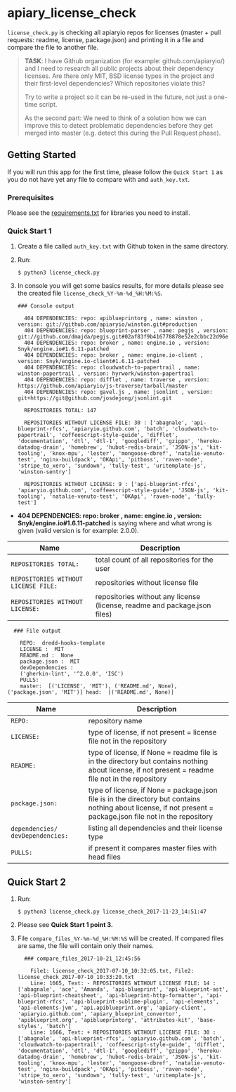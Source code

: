 # apiary_license_check

`license_check.py` is checking all apiaryio repos for licenses (master + pull requests: readme, license, package.json) and printing it in a file and compare the file to another file.

> **TASK**:
>I have Github organization (for example: github.com/apiaryio/) and I
>need to research all public projects about their dependency licenses.
>Are there only MIT, BSD license types in the project and their
>first-level dependencies? Which repositories violate this?
>
>Try to write a project so it can be re-used in the future, not just a
>one-time script.
>
>As the second part: We need to think of a solution how we can improve
>this to detect problematic dependencies before they get merged into
>master (e.g. detect this during the Pull Request phase).


## Getting Started

If you will run this app for the first time, please follow the `Quick Start 1` as you do not have yet any file to compare with and `auth_key.txt`. 

### Prerequisites

Please see the [requirements.txt](https://github.com/tystar86/apiary_license_check/blob/master/requirements.txt) for libraries you need to install.


### Quick Start 1

1.  Create a file called `auth_key.txt` with Github token in the same directory.
    
2.  Run:

    ```shell
    $ python3 license_check.py
    ```
    
3. In console you will get some basics results, for more details please see the created file `license_check_%Y-%m-%d_%H:%M:%S`.
      ```
      ### Console output

        404 DEPENDENCIES: repo: apiblueprintorg , name: winston , version: git://github.com/apiaryio/winston.git#production
        404 DEPENDENCIES: repo: blueprint-parser , name: pegjs , version: git://github.com/dmajda/pegjs.git#02af83f9b416778878e52e2cbbc22d96e312164e
        404 DEPENDENCIES: repo: broker , name: engine.io , version: Snyk/engine.io#1.6.11-patched
        404 DEPENDENCIES: repo: broker , name: engine.io-client , version: Snyk/engine.io-client#1.6.11-patched
        404 DEPENDENCIES: repo: cloudwatch-to-papertrail , name:  winston-papertrail , version: hyrwork/winston-papertrail
        404 DEPENDENCIES: repo: difflet , name: traverse , version: https://github.com/apiaryio/js-traverse/tarball/master
        404 DEPENDENCIES: repo: gavel.js , name: jsonlint , version: git+https://git@github.com/josdejong/jsonlint.git

        REPOSITORIES TOTAL: 147

        REPOSITORIES WITHOUT LICENSE FILE: 30 : ['abagnale', 'api-blueprint-rfcs', 'apiaryio.github.com', 'batch', 'cloudwatch-to-papertrail', 'coffeescript-style-guide', 'difflet', 'documentation', 'dtl', 'dtl-1', 'googlediff', 'gzippo', 'heroku-datadog-drain', 'homebrew', 'hubot-redis-brain', 'JSON-js', 'kit-tooling', 'knox-mpu', 'lester', 'mongoose-dbref', 'natalie-venuto-test', 'nginx-buildpack', 'OKApi', 'pitboss', 'raven-node', 'stripe_to_xero', 'sundown', 'tully-test', 'uritemplate-js', 'winston-sentry']

        REPOSITORIES WITHOUT LICENSE: 9 : ['api-blueprint-rfcs', 'apiaryio.github.com', 'coffeescript-style-guide', 'JSON-js', 'kit-tooling', 'natalie-venuto-test', 'OKApi', 'raven-node', 'tully-test']
      ```
* **404 DEPENDENCIES: repo: broker , name: engine.io , version: Snyk/engine.io#1.6.11-patched** 
      is saying where and what wrong is given (valid version is for example: 2.0.0).
      
Name                                  | Description
------------------------------------- | ----------------------------------------------------------
`REPOSITORIES TOTAL:`                 | total count of all repositories for the user
`REPOSITORIES WITHOUT LICENSE FILE:`  | repositories without license file
`REPOSITORIES WITHOUT LICENSE:`       | repositories without any license (license, readme and package.json files)

```     
  ### File output

    REPO:  dredd-hooks-template
    LICENSE :  MIT
    README.md :  None
    package.json :  MIT
    devDependencies : 
    ('gherkin-lint', '^2.0.0', 'ISC')
    PULLS:
    master:  [('LICENSE', 'MIT'), ('README.md', None), ('package.json', 'MIT')] head:  [('README.md', None)]
 ```
 
Name                                     | Description
---------------------------------------- | ----------------------------------------------------------
`REPO:`                                  | repository name
`LICENSE:`                               | type of license, if not present = license file not in the repository
`README:`                                | type of license, if None = readme file is in the directory but contains nothing about license, if not present = readme file not in the repository
`package.json:`                          | type of license, if None = package.json file is in the directory but contains nothing about license, if not present = package.json file not in the repository
`dependencies/ devDependencies:`         | listing all dependencies and their license type
`PULLS:                            `     | if present it compares master files with head files


## Quick Start 2

1.  Run:

    ```shell
    $ python3 license_check.py license_check_2017-11-23_14:51:47
    ```
    
2. Please see **Quick Start 1 point 3.** 
   
      
3. File `compare_files_%Y-%m-%d_%H:%M:%S` will be created. If compared files are same, the file will contain only their names.
    ```     
      ### compare_files_2017-10-21_12:45:56

        File1: license_check_2017-07-10_10:32:05.txt, File2: license_check_2017-07-10_10:33:20.txt 
        Line: 1665, Text: - REPOSITORIES WITHOUT LICENSE FILE: 14 : ['abagnale', 'ace', 'Amanda', 'api-blueprint', 'api-blueprint-ast', 'api-blueprint-cheatsheet', 'api-blueprint-http-formatter', 'api-blueprint-rfcs', 'api-blueprint-sublime-plugin', 'api-elements', 'api-elements-jvm', 'api.apiblueprint.org', 'apiary-client', 'apiaryio.github.com', 'apiary_blueprint_convertor', 'apiblueprint.org', 'apiblueprintorg', 'attributes-kit', 'base-styles', 'batch']
        Line: 1666, Text: + REPOSITORIES WITHOUT LICENSE FILE: 30 : ['abagnale', 'api-blueprint-rfcs', 'apiaryio.github.com', 'batch', 'cloudwatch-to-papertrail', 'coffeescript-style-guide', 'difflet', 'documentation', 'dtl', 'dtl-1', 'googlediff', 'gzippo', 'heroku-datadog-drain', 'homebrew', 'hubot-redis-brain', 'JSON-js', 'kit-tooling', 'knox-mpu', 'lester', 'mongoose-dbref', 'natalie-venuto-test', 'nginx-buildpack', 'OKApi', 'pitboss', 'raven-node', 'stripe_to_xero', 'sundown', 'tully-test', 'uritemplate-js', 'winston-sentry']
      ```

